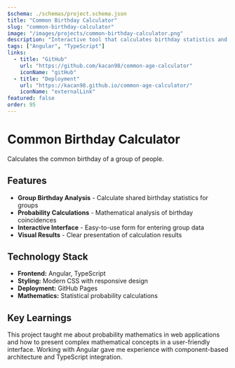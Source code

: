 ```yaml
---
$schema: ./schemas/project.schema.json
title: "Common Birthday Calculator"
slug: "common-birthday-calculator"
image: "/images/projects/common-birthday-calculator.png"
description: "Interactive tool that calculates birthday statistics and probability coincidences for groups of people."
tags: ["Angular", "TypeScript"]
links:
  - title: "GitHub"
    url: "https://github.com/kacan98/common-age-calculator"
    iconName: "gitHub"
  - title: "Deployment"
    url: "https://kacan98.github.io/common-age-calculator/"
    iconName: "externalLink"
featured: false
order: 95 
---
```


# Common Birthday Calculator

Calculates the common birthday of a group of people.

## Features

- **Group Birthday Analysis** - Calculate shared birthday statistics for groups
- **Probability Calculations** - Mathematical analysis of birthday coincidences
- **Interactive Interface** - Easy-to-use form for entering group data
- **Visual Results** - Clear presentation of calculation results

## Technology Stack

- **Frontend:** Angular, TypeScript
- **Styling:** Modern CSS with responsive design
- **Deployment:** GitHub Pages
- **Mathematics:** Statistical probability calculations

## Key Learnings

This project taught me about probability mathematics in web applications and how to present complex mathematical concepts in a user-friendly interface. Working with Angular gave me experience with component-based architecture and TypeScript integration.